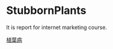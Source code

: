 # StubbornPlants
It is report for internet marketing course.

[植葉病](https://prjiang.github.io/StubbornPlants)
